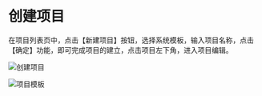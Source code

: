 # 创建项目

在项目列表页中，点击【新建项目】按钮，选择系统模板，输入项目名称，点击【确定】功能，即可完成项目的建立，点击项目左下角，进入项目编辑。

![创建项目](/images\qinghua\device-management\project-creation.png)

![项目模板](/images\qinghua\device-management\project-templates.png)
